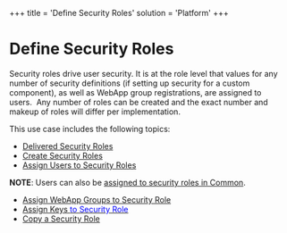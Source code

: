 +++
title = 'Define Security Roles'
solution = 'Platform'
+++

# Define Security Roles

Security roles drive user security. It is at the role level that values
for any number of security definitions (if setting up security for a
custom component), as well as WebApp group registrations, are assigned
to users.  Any number of roles can be created and the exact number and
makeup of roles will differ per implementation. 

This use case includes the following topics:

  - [Delivered Security Roles](Delivered_Security_Roles.htm)
  - [Create Security Roles](Create_Security_Roles.htm)
  - [Assign Users to Security Roles](Assign_Users_to_Security_Roles.htm)

<span style="font-weight: bold;">NOTE</span>: Users can also be
[assigned to security roles in
Common](../../Common/Use_Cases/Assign_a_User_to_a_Security_Role_in_Common.htm).

  - [Assign WebApp Groups to Security
    Role](Assign_WebApp_Groups_to_Security_Role.htm)
  - [Assign Keys <span class="Hyperlink" style="color: #0000ff;">to
    Security Role</span>](Assign_Keys_to_Security_Role.htm)
  - [Copy a Security Role](Copy_a_Security_Role.htm)
